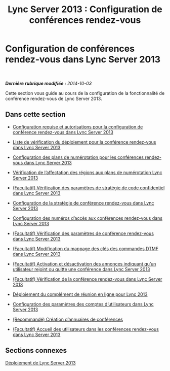 ﻿---
title: 'Lync Server 2013 : Configuration de conférences rendez-vous'
TOCTitle: Configuration de conférences rendez-vous
ms:assetid: 79a98c5d-a0a8-4729-828d-b9166842432c
ms:mtpsurl: https://technet.microsoft.com/fr-fr/library/Gg398600(v=OCS.15)
ms:contentKeyID: 49297815
ms.date: 05/20/2016
mtps_version: v=OCS.15
ms.translationtype: HT
---

# Configuration de conférences rendez-vous dans Lync Server 2013

 

_**Dernière rubrique modifiée :** 2014-10-03_

Cette section vous guide au cours de la configuration de la fonctionnalité de conférence rendez-vous de Lync Server 2013.

## Dans cette section

  - [Configuration requise et autorisations pour la configuration de conférence rendez-vous dans Lync Server 2013](lync-server-2013-dial-in-conferencing-configuration-prerequisites-and-permissions.md)

  - [Liste de vérification du déploiement pour la conférence rendez-vous dans Lync Server 2013](lync-server-2013-deployment-checklist-for-dial-in-conferencing.md)

  - [Configuration des plans de numérotation pour les conférences rendez-vous dans Lync Server 2013](lync-server-2013-configure-dial-plans-for-dial-in-conferencing.md)

  - [Vérification de l’affectation des régions aux plans de numérotation Lync Server 2013](lync-server-2013-make-sure-dial-plans-have-assigned-regions.md)

  - [(Facultatif) Vérification des paramètres de stratégie de code confidentiel dans Lync Server 2013](lync-server-2013-optional-verify-pin-policy-settings.md)

  - [Configuration de la stratégie de conférence rendez-vous dans Lync Server 2013](lync-server-2013-configure-conferencing-policy-for-dial-in.md)

  - [Configuration des numéros d’accès aux conférences rendez-vous dans Lync Server 2013](lync-server-2013-configure-dial-in-conferencing-access-numbers.md)

  - [(Facultatif) Vérification des paramètres de conférence rendez-vous dans Lync Server 2013](lync-server-2013-optional-verify-dial-in-conferencing-settings.md)

  - [(Facultatif) Modification du mappage des clés des commandes DTMF dans Lync Server 2013](lync-server-2013-optional-modify-key-mapping-for-dtmf-commands.md)

  - [(Facultatif) Activation et désactivation des annonces indiquant qu’un utilisateur rejoint ou quitte une conférence dans Lync Server 2013](lync-server-2013-optional-enable-and-disable-conference-join-and-leave-announcements.md)

  - [(Facultatif) Vérification de la conférence rendez-vous dans Lync Server 2013](lync-server-2013-optional-verify-dial-in-conferencing.md)

  - [Déploiement du complément de réunion en ligne pour Lync 2013](lync-server-2013-deploy-the-online-meeting-add-in-for-lync-2013.md)

  - [Configuration des paramètres des comptes d’utilisateurs dans Lync Server 2013](lync-server-2013-configure-user-account-settings.md)

  - [(Recommandé) Création d’annuaires de conférences](recommended-create-conference-directories.md)

  - [(Facultatif) Accueil des utilisateurs dans les conférences rendez-vous dans Lync Server 2013](lync-server-2013-optional-welcome-users-to-dial-in-conferencing.md)

## Sections connexes

[Déploiement de Lync Server 2013](lync-server-2013-deploying-lync-server.md)

